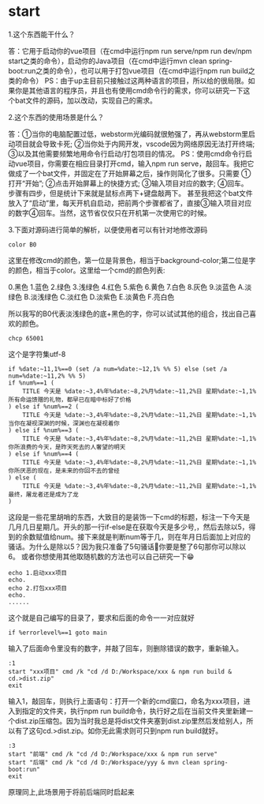 # start
1.这个东西能干什么？

答：它用于启动你的vue项目（在cmd中运行npm run serve/npm run dev/npm start之类的命令），启动你的Java项目（在cmd中运行mvn clean spring-boot:run之类的命令），也可以用于打包vue项目（在cmd中运行npm run build之类的命令）
PS：由于up主目前只接触过这两种语言的项目，所以给的很局限。如果你是其他语言的程序员，并且也有使用cmd命令行的需求，你可以研究一下这个bat文件的源码，加以改动，实现自己的需求。

2.这个东西的使用场景是什么？

答：①当你的电脑配置过低，webstorm光编码就很勉强了，再从webstorm里启动项目就会导致卡死;
②当你处于内网开发，vscode因为网络原因无法打开终端;
③以及其他需要频繁地用命令行启动/打包项目的情况。
PS：使用cmd命令行启动vue项目，你需要在相应目录打开cmd，输入npm run serve，敲回车。我把它做成了一个bat文件，并固定在了开始屏幕之后，操作则简化了很多。只需要
①打开“开始”;
②点击开始屏幕上的快捷方式;
③输入项目对应的数字;
④回车。
步骤有四步，但是统计下来就是鼠标点两下+键盘敲两下。
甚至我把这个bat文件放入了“启动”里，每天开机自启动，把前两个步骤都省了，直接③输入项目对应的数字④回车。当然，这节省仅仅只在开机第一次使用它的时候。

3.下面对源码进行简单的解析，以便使用者可以有针对地修改源码

```color B0```

这里在修改cmd的颜色，第一位是背景色，相当于background-color;第二位是字的颜色，相当于color。这里给一个cmd的颜色列表:

0.黑色
1.蓝色
2.绿色
3.浅绿色
4.红色
5.紫色
6.黄色
7.白色
8.灰色
9.淡蓝色
A.淡绿色
B.淡浅绿色
C.淡红色
D.淡紫色
E.淡黄色
F.亮白色

所以我写的B0代表淡浅绿色的底+黑色的字，你可以试试其他的组合，找出自己喜欢的颜色。

```chcp 65001```

这个是字符集utf-8
```
if %date:~11,1%==0 (set /a num=%date:~12,1% %% 5) else (set /a num=%date:~11,2% %% 5)
if %num%==1 (
	TITLE 今天是 %date:~3,4%年%date:~8,2%月%date:~11,2%日 星期%date:~1,1% 所有命运馈赠的礼物，都早已在暗中标好了价格
) else if %num%==2 (
	TITLE 今天是 %date:~3,4%年%date:~8,2%月%date:~11,2%日 星期%date:~1,1% 当你在凝视深渊的时候，深渊也在凝视着你
) else if %num%==3 (
	TITLE 今天是 %date:~3,4%年%date:~8,2%月%date:~11,2%日 星期%date:~1,1% 你所浪费的今天，是昨天死去的人奢望的明天
) else if %num%==4 (
	TITLE 今天是 %date:~3,4%年%date:~8,2%月%date:~11,2%日 星期%date:~1,1% 你所厌恶的现在，是未来的你回不去的曾经
) else (
	TITLE 今天是 %date:~3,4%年%date:~8,2%月%date:~11,2%日 星期%date:~1,1% 最终，屠龙者还是成为了龙
)
```
这段是一些花里胡哨的东西，大致目的是装饰一下cmd的标题，标注一下今天是几月几日星期几。开头的那一行if-else是在获取今天是多少号,，然后去除以5，得到的余数赋值给num。接下来就是判断num等于几，则在年月日后面加上对应的骚话。为什么是除以5？因为我只准备了5句骚话🤣你要是整了6句那你可以除以6。
或者你想使用其他取随机数的方法也可以自己研究一下😁
```
echo 1.启动xxx项目
echo.
echo 2.打包xxx项目
echo.
......
```
这个就是自己编写的目录了，要求和后面的命令一一对应就好

```if %errorlevel%==1 goto main```

输入了后面命令里没有的数字，并敲了回车，则删除错误的数字，重新输入。
```
:1
start "xxx项目" cmd /k "cd /d D:/Workspace/xxx & npm run build & cd.>dist.zip"
exit
```
输入1，敲回车，则执行上面语句：打开一个新的cmd窗口，命名为xxx项目，进入到指定的文件夹，执行npm run build命令，执行好之后在当前文件夹里新建一个dist.zip压缩包。因为当时我总是将dist文件夹塞到dist.zip里然后发给别人，所以有了这句cd.>dist.zip。如你无此需求则可只到npm run build就好。
```
:3
start "前端" cmd /k "cd /d D:/Workspace/xxx & npm run serve"
start "后端" cmd /k "cd /d D:/Workspace/yyy & mvn clean spring-boot:run"
exit
```
原理同上,此场景用于将前后端同时启起来
